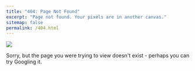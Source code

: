 ```yaml
---
title: "404: Page Not Found"
excerpt: "Page not found. Your pixels are in another canvas."
sitemap: false
permalink: /404.html
---
```


<img style="float: middle"
src="https://raw.githubusercontent.com/eigenfoo/eigenfoo.github.io/master/assets/images/sadface.png">

Sorry, but the page you were trying to view doesn't exist - perhaps you can try Googling it.

<script type="text/javascript">
  var GOOG_FIXURL_LANG = 'en';
  var GOOG_FIXURL_SITE = '{{ site.url }}'
</script>
<script type="text/javascript"
  src="//linkhelp.clients.google.com/tbproxy/lh/wm/fixurl.js">
</script>
